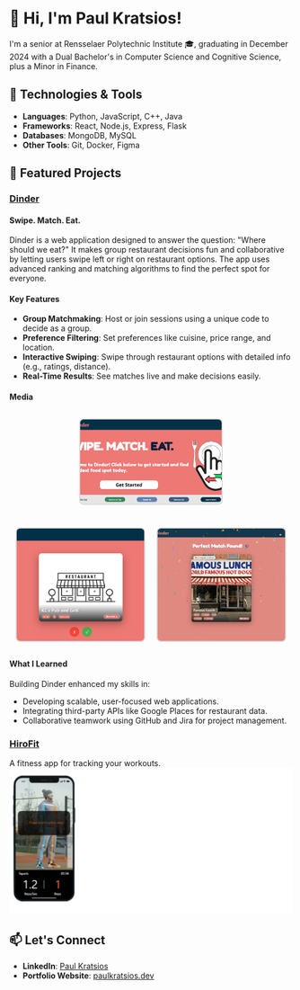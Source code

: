 # 👋 Hi, I'm Paul Kratsios!  
I'm a senior at Rensselaer Polytechnic Institute 🎓, graduating in December 2024 with a Dual Bachelor's in Computer Science and Cognitive Science, plus a Minor in Finance.

## 🔧 Technologies & Tools
- **Languages**: Python, JavaScript, C++, Java
- **Frameworks**: React, Node.js, Express, Flask
- **Databases**: MongoDB, MySQL
- **Other Tools**: Git, Docker, Figma

## 🚀 Featured Projects
### [Dinder](https://github.com/PaulKratsios18/Dinder)  
#### Swipe. Match. Eat.
Dinder is a web application designed to answer the question: "Where should we eat?" It makes group restaurant decisions fun and collaborative by letting users swipe left or right on restaurant options. The app uses advanced ranking and matching algorithms to find the perfect spot for everyone.

#### Key Features
- **Group Matchmaking**: Host or join sessions using a unique code to decide as a group.
- **Preference Filtering**: Set preferences like cuisine, price range, and location.
- **Interactive Swiping**: Swipe through restaurant options with detailed info (e.g., ratings, distance).
- **Real-Time Results**: See matches live and make decisions easily.

#### Media
<div style="display: flex; justify-content: center; align-items: center; margin: 20px 0;">
  <img src="./dinderImages/homepage.png" alt="Dinder Homepage" style="width: 50%; height: 150px; border: 2px solid #ddd; border-radius: 8px; object-fit: cover; margin: 10px;">
</div>
<div style="display: flex; justify-content: center; align-items: center; margin: 20px 0;">
  <img src="./dinderImages/RestaurantCardSwiping.png" alt="Restaurant Swiping" style="width: 45%; height: 200px; border: 2px solid #ddd; border-radius: 8px; object-fit: cover; margin: 10px;">
  <img src="./dinderImages/MatchScreen.png" alt="Match Results" style="width: 45%; height: 200px; border: 2px solid #ddd; border-radius: 8px; object-fit: cover; margin: 10px;">
</div>

#### What I Learned
Building Dinder enhanced my skills in:
- Developing scalable, user-focused web applications.
- Integrating third-party APIs like Google Places for restaurant data.
- Collaborative teamwork using GitHub and Jira for project management.

### [HiroFit](https://github.com/PaulKratsios18/HiroFit)  
A fitness app for tracking your workouts.
![HiroFit Demo](./hiroFitImages/cameraView1.png)

## 📫 Let's Connect
- **LinkedIn**: [Paul Kratsios](https://www.linkedin.com/in/paulkratsios)
- **Portfolio Website**: [paulkratsios.dev](https://paulkratsios.dev)
